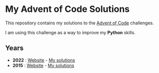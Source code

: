 # My Advent of Code Solutions

This repository contains my solutions to the [Advent of Code](https://adventofcode.com/) challenges.

I am using this challenge as a way to improve my **Python** skills.

## Years
* **2022** : [Website](https://adventofcode.com/2022) - [My solutions](https://github.com/ogzvatansever/adventofcode/tree/main/2022)
* **2015** : [Website](https://adventofcode.com/2015) - [My solutions](https://github.com/ogzvatansever/adventofcode/tree/main/2015)